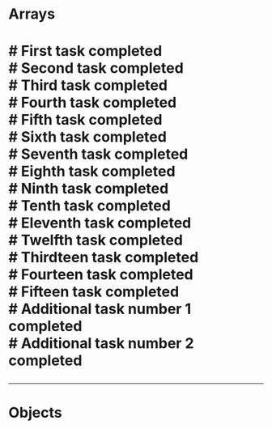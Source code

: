 <h1>Arrays<h1>
# First task completed <br>
# Second task completed <br>
# Third task completed <br>
# Fourth task completed <br>
# Fifth task completed <br>
# Sixth task completed <br>
# Seventh task completed <br>
# Eighth task completed <br>
# Ninth task completed <br>
# Tenth task completed <br>
# Eleventh task completed <br>
# Twelfth task completed <br>
# Thirdteen task completed <br>
# Fourteen task completed <br>
# Fifteen task completed <br>
# Additional task  number 1 completed <br>
# Additional task  number 2 completed
<hr>
<h1>Objects<h1>